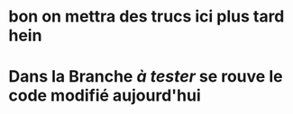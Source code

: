 # bon on mettra des trucs ici plus tard hein
# Dans la Branche *à tester* se rouve le code modifié aujourd'hui
